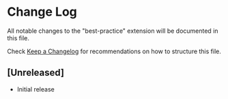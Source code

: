 # Change Log

All notable changes to the "best-practice" extension will be documented in this file.

Check [Keep a Changelog](http://keepachangelog.com/) for recommendations on how to structure this file.

## [Unreleased]

- Initial release
